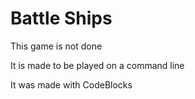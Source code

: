 # Battle Ships

This game is not done

It is made to be played on a command line

It was made with CodeBlocks
